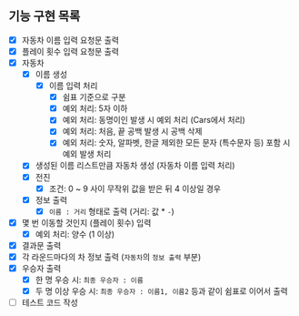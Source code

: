 ## 기능 구현 목록
- [x] 자동차 이름 입력 요청문 출력
- [x] 플레이 횟수 입력 요청문 출력
- [x] 자동차
    - [x] 이름 생성
        - [x] 이름 입력 처리
            - [x] 쉼표 기준으로 구분
            - [x] 예외 처리: 5자 이하
            - [x] 예외 처리: 동명이인 발생 시 예외 처리 (Cars에서 처리)
            - [x] 예외 처리: 처음, 끝 공백 발생 시 공백 삭제
            - [x] 예외 처리: 숫자, 알파벳, 한글 제외한 모든 문자 (특수문자 등) 포함 시 예외 발생 처리
    - [x] 생성된 이름 리스트만큼 자동차 생성 (자동차 이름 입력 처리)
    - [x] 전진
        - [x] 조건: 0 ~ 9 사이 무작위 값을 받은 뒤 4 이상일 경우
    - [x] 정보 출력
        - [x] `이름 : 거리` 형태로 출력 (거리: 값 * `-`)
- [x] 몇 번 이동할 것인지 (플레이 횟수) 입력
    - [x] 예외 처리: 양수 (1 이상)
- [x] 결과문 출력
- [x] 각 라운드마다의 차 정보 출력 (`자동차`의 `정보 출력` 부분)
- [x] 우승자 출력
    - [x] 한 명 우승 시: `최종 우승자 : 이름`
    - [x] 두 명 이상 우승 시: `최종 우승자 : 이름1, 이름2` 등과 같이 쉼표로 이어서 출력
- [ ] 테스트 코드 작성
